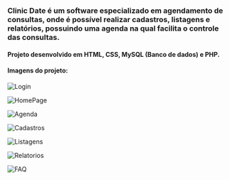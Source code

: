 <h3>Clinic Date é um software especializado em agendamento de consultas, onde é possível realizar cadastros, listagens e relatórios, possuindo uma agenda na qual facilita o controle das consultas. </h3>

<h4> Projeto desenvolvido em HTML, CSS, MySQL (Banco de dados) e PHP. </h4>
  
<h4> Imagens do projeto: </h4>

![Login](https://user-images.githubusercontent.com/55213140/132969933-3e174f4b-ce88-4f68-83e3-43d90add3993.png)

![HomePage](https://user-images.githubusercontent.com/55213140/132969938-1c5cdc75-c184-46b4-b520-f2d9cde93d3c.png)

![Agenda](https://user-images.githubusercontent.com/55213140/132969940-1e4357a9-6abe-4f23-b213-1df81346b147.png)

![Cadastros](https://user-images.githubusercontent.com/55213140/132969945-df3f058f-9cbb-45e7-8b48-82338734aa8b.png)

![Listagens](https://user-images.githubusercontent.com/55213140/132969947-e74610d7-c579-4456-8710-a5ce05b612cf.png)

![Relatorios](https://user-images.githubusercontent.com/55213140/132969951-d5ce59be-a41d-4bb3-9da4-f22454a52e1e.png)

![FAQ](https://user-images.githubusercontent.com/55213140/132969953-19ce9979-5bf0-4dae-a3b1-eccb9f91d5ef.png)




